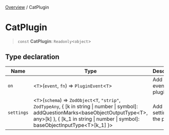 [Overview](../index.md) / CatPlugin

# CatPlugin

> `const` **CatPlugin**: `Readonly`\<`object`\>

## Type declaration

| Name | Type | Description |
| ------ | ------ | ------ |
| `on` | \<`T`\>(`event`, `fn`) => `PluginEvent`\<`T`\> | Add an event to the plugin |
| `settings` | \<`T`\>(`schema`) => `ZodObject`\<`T`, `"strip"`, `ZodTypeAny`, \{ \[k in string \| number \| symbol\]: addQuestionMarks\<baseObjectOutputType\<T\>, any\>\[k\] \}, \{ \[k\_1 in string \| number \| symbol\]: baseObjectInputType\<T\>\[k\_1\] \}\> | Add some settings to the plugin |
